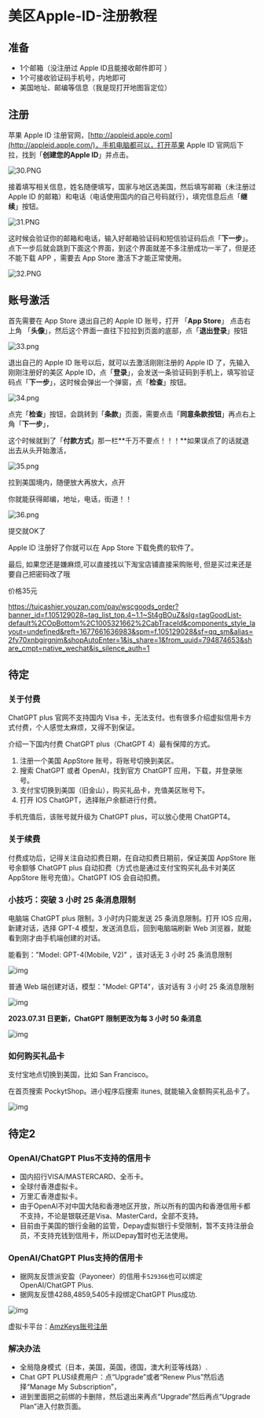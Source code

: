 # 美区Apple-ID-注册教程

## 准备

- 1个邮箱（没注册过 Apple ID且能接收邮件即可 ）
- 1个可接收验证码手机号，内地即可
- 美国地址、邮编等信息（我是现打开地图盲定位）

## 注册

苹果 Apple ID 注册官网，[http://appleid.apple.com](http://appleid.apple.com/)，手机电脑都可以，打开苹果 Apple ID 官网后下拉，找到「**创建您的Apple ID**」并点击。

![30.PNG](./美区Apple-ID-注册教程.assets/lesn4hd90v6k.png)

接着填写相关信息，姓名随便填写，国家与地区选美国，然后填写邮箱（未注册过 Apple ID 的邮箱）和电话（电话使用国内的自己号码就行），填完信息后点「**继续**」按钮。

![31.PNG](./美区Apple-ID-注册教程.assets/lesn5zea0951.png)

这时候会验证你的邮箱和电话，输入好邮箱验证码和短信验证码后点「**下一步**」。点下一步后就会跳到下面这个界面，到这个界面就差不多注册成功一半了，但是还不能下载 APP ，需要去 App Store 激活下才能正常使用。

![32.PNG](./美区Apple-ID-注册教程.assets/lesn8oto0mc2.png)

## 账号激活

首先需要在 App Store 退出自己的 Apple ID 账号，打开 「**App Store**」 点击右上角 「**头像**」，然后这个界面一直往下拉拉到页面的底部，点「**退出登录**」按钮

![33.png](./美区Apple-ID-注册教程.assets/lesn9r770ih6.png)

退出自己的 Apple ID 账号以后，就可以去激活刚刚注册的 Apple ID 了，先输入刚刚注册好的美区 Apple ID，点「**登录**」，会发送一条验证码到手机上，填写验证码点「**下一步**」，这时候会弹出一个弹窗，点「**检查**」按钮。

![34.png](./美区Apple-ID-注册教程.assets/lesnawnj0ujj.png)

点完「**检查**」按钮，会跳转到「**条款**」页面，需要点击「**同意条款按钮**」再点右上角「**下一步**」，

这个时候就到了「**付款方式**」那一栏**千万不要点！！！**如果误点了的话就退出去从头开始激活，

![35.png](./美区Apple-ID-注册教程.assets/lesnawnj0hju.png)

拉到美国境内，随便放大再放大，点开

你就能获得邮编，地址，电话，街道！！

![36.png](./美区Apple-ID-注册教程.assets/lesnawnj0t14.png)

提交就OK了

Apple ID 注册好了你就可以在 App Store 下载免费的软件了。

最后, 如果您还是嫌麻烦,可以直接找以下淘宝店铺直接采购账号, 但是买过来还是要自己把密码改了哦

价格35元

https://tuicashier.youzan.com/pay/wscgoods_order?banner_id=f.105129028~tag_list_top.4~1.1~St4gBOuZ&slg=tagGoodList-default%2COpBottom%2C1005321662%2CabTraceId&components_style_layout=undefined&reft=1677661636983&spm=f.105129028&sf=qq_sm&alias=2fy70xnbgirgnjm&shopAutoEnter=1&is_share=1&from_uuid=794874653&share_cmpt=native_wechat&is_silence_auth=1

## 待定

### 关于付费

ChatGPT plus 官网不支持国内 Visa 卡，无法支付。也有很多介绍虚拟信用卡方式付费，个人感觉太麻烦，又得不到保证。

介绍一下国内付费 ChatGPT plus（ChatGPT 4）最有保障的方式。

1. 注册一个美国 AppStore 账号，将账号切换到美区。
2. 搜索 ChatGPT 或者 OpenAI，找到官方 ChatGPT 应用，下载，并登录账号。
3. 支付宝切换到美国（旧金山），购买礼品卡，充值美区账号下。
4. 打开 IOS ChatGPT，选择账户余额进行付费。

手机充值后，该账号就升级为 ChatGPT plus，可以放心使用 ChatGPT4。

### 关于续费

付费成功后，记得关注自动扣费日期，在自动扣费日期前，保证美国 AppStore 账号余额够 ChatGPT plus 自动扣费（方式也是通过支付宝购买礼品卡对美区 AppStore 账号充值）。ChatGPT IOS 会自动扣费。

### 小技巧：突破 3 小时 25 条消息限制

电脑端 ChatGPT plus 限制，3 小时内只能发送 25 条消息限制。打开 IOS 应用，新建对话，选择 GPT-4 模型，发送消息后，回到电脑端刷新 Web 浏览器，就能看到刚才由手机端创建的对话。

能看到："Model: GPT-4(Mobile, V2)" ，该对话无 3 小时 25 条消息限制

![img](./美区Apple-ID-注册教程.assets/v2-87ca3eed1ff4d6cae2c32349f83a7971_720w.png)

普通 Web 端创建对话，模型："Model: GPT4"，该对话有 3 小时 25 条消息限制

![img](./美区Apple-ID-注册教程.assets/v2-41baef0de9f5f3366d47247353c7d152_720w.png)

**2023.07.31 日更新，ChatGPT 限制更改为每 3 小时 50 条消息**

![img](./美区Apple-ID-注册教程.assets/v2-df82ae4dac5d48d40ff670d7c74b4200_720w.png)

### 如何购买礼品卡

支付宝地点切换到美国，比如 San Francisco。

在首页搜索 PockytShop。进小程序后搜索 itunes, 就能输入金额购买礼品卡了。

![img](./美区Apple-ID-注册教程.assets/v2-a2090c6d1776a7b720ada2e90b327260_720w.webp)

## 待定2

### OpenAI/ChatGPT Plus不支持的信用卡

- 国内招行VISA/MASTERCARD、全币卡。
- 全球付香港虚拟卡。
- 万里汇香港虚拟卡。
- 由于OpenAI不对中国大陆和香港地区开放，所以所有的国内和香港信用卡都不支持，不论是银联还是Visa、MasterCard，全部不支持。
- 目前由于美国的银行金融的监管，Depay虚拟银行卡受限制，暂不支持注册会员，不支持充钱到信用卡，所以Depay暂时也无法使用。

### OpenAI/ChatGPT Plus支持的信用卡

- 据网友反馈派安盈（Payoneer）的信用卡`529366`也可以绑定OpenAI/ChatGPT Plus.
- 据网友反馈4288,4859,5405卡段绑定ChatGPT Plus成功.

![img](./美区Apple-ID-注册教程.assets/v2-2c6eccba2d2946c3f73ff13261ce59e4_720w.webp)

虚拟卡平台：[AmzKeys账号注册](https://amzkeys.com/index.php?c=register&a=index&invite_code=14401&domain_type=1&alliance_type=2)

### 解决办法

- 全局隐身模式（日本，美国，英国，德国，澳大利亚等线路）.
- Chat GPT PLUS续费用户：点“Upgrade”或者“Renew Plus”然后选择“Manage My Subscription”，
- 进到里面把之前绑的卡删除，然后退出来再点“Upgrade”然后再点“Upgrade Plan”进入付款页面。